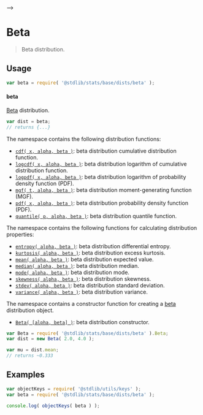     

-->

# Beta

> Beta distribution.

<section class="usage">

## Usage

```javascript
var beta = require( '@stdlib/stats/base/dists/beta' );
```

#### beta

[Beta][beta-distribution] distribution.

```javascript
var dist = beta;
// returns {...}
```

The namespace contains the following distribution functions:

<!-- <toc pattern="*+(cdf|pdf|mgf|quantile)*"> -->

<div class="namespace-toc">

-   <span class="signature">[`cdf( x, alpha, beta )`][@stdlib/stats/base/dists/beta/cdf]</span><span class="delimiter">: </span><span class="description">beta distribution cumulative distribution function.</span>
-   <span class="signature">[`logcdf( x, alpha, beta )`][@stdlib/stats/base/dists/beta/logcdf]</span><span class="delimiter">: </span><span class="description">beta distribution logarithm of cumulative distribution function.</span>
-   <span class="signature">[`logpdf( x, alpha, beta )`][@stdlib/stats/base/dists/beta/logpdf]</span><span class="delimiter">: </span><span class="description">beta distribution logarithm of probability density function (PDF).</span>
-   <span class="signature">[`mgf( t, alpha, beta )`][@stdlib/stats/base/dists/beta/mgf]</span><span class="delimiter">: </span><span class="description">beta distribution moment-generating function (MGF).</span>
-   <span class="signature">[`pdf( x, alpha, beta )`][@stdlib/stats/base/dists/beta/pdf]</span><span class="delimiter">: </span><span class="description">beta distribution probability density function (PDF).</span>
-   <span class="signature">[`quantile( p, alpha, beta )`][@stdlib/stats/base/dists/beta/quantile]</span><span class="delimiter">: </span><span class="description">beta distribution quantile function.</span>

</div>

<!-- </toc> -->

The namespace contains the following functions for calculating distribution properties:

<!-- <toc pattern="*+(entropy|kurtosis|mean|median|mode|skewness|stdev|variance)*"> -->

<div class="namespace-toc">

-   <span class="signature">[`entropy( alpha, beta )`][@stdlib/stats/base/dists/beta/entropy]</span><span class="delimiter">: </span><span class="description">beta distribution differential entropy.</span>
-   <span class="signature">[`kurtosis( alpha, beta )`][@stdlib/stats/base/dists/beta/kurtosis]</span><span class="delimiter">: </span><span class="description">beta distribution excess kurtosis.</span>
-   <span class="signature">[`mean( alpha, beta )`][@stdlib/stats/base/dists/beta/mean]</span><span class="delimiter">: </span><span class="description">beta distribution expected value.</span>
-   <span class="signature">[`median( alpha, beta )`][@stdlib/stats/base/dists/beta/median]</span><span class="delimiter">: </span><span class="description">beta distribution median.</span>
-   <span class="signature">[`mode( alpha, beta )`][@stdlib/stats/base/dists/beta/mode]</span><span class="delimiter">: </span><span class="description">beta distribution mode.</span>
-   <span class="signature">[`skewness( alpha, beta )`][@stdlib/stats/base/dists/beta/skewness]</span><span class="delimiter">: </span><span class="description">beta distribution skewness.</span>
-   <span class="signature">[`stdev( alpha, beta )`][@stdlib/stats/base/dists/beta/stdev]</span><span class="delimiter">: </span><span class="description">beta distribution standard deviation.</span>
-   <span class="signature">[`variance( alpha, beta )`][@stdlib/stats/base/dists/beta/variance]</span><span class="delimiter">: </span><span class="description">beta distribution variance.</span>

</div>

<!-- </toc> -->

The namespace contains a constructor function for creating a [beta][beta-distribution] distribution object.

<!-- <toc pattern="*ctor*"> -->

<div class="namespace-toc">

-   <span class="signature">[`Beta( [alpha, beta] )`][@stdlib/stats/base/dists/beta/ctor]</span><span class="delimiter">: </span><span class="description">beta distribution constructor.</span>

</div>

<!-- </toc> -->

```javascript
var Beta = require( '@stdlib/stats/base/dists/beta' ).Beta;
var dist = new Beta( 2.0, 4.0 );

var mu = dist.mean;
// returns ~0.333
```

</section>

<!-- /.usage -->

<section class="examples">

## Examples

<!-- TODO: better examples -->

<!-- eslint no-undef: "error" -->

```javascript
var objectKeys = require( '@stdlib/utils/keys' );
var beta = require( '@stdlib/stats/base/dists/beta' );

console.log( objectKeys( beta ) );
```

</section>

<!-- /.examples -->

<!-- Section for related `stdlib` packages. Do not manually edit this section, as it is automatically populated. -->

<section class="related">

</section>

<!-- /.related -->

<!-- Section for all links. Make sure to keep an empty line after the `section` element and another before the `/section` close. -->

<section class="links">

[beta-distribution]: https://en.wikipedia.org/wiki/Beta_distribution

<!-- <toc-links> -->

[@stdlib/stats/base/dists/beta/ctor]: https://github.com/Rejoan-Sardar/Big-Project-with-stdlib/tree/main/lib/node_modules/%40stdlib/stats/base/dists/beta/ctor

[@stdlib/stats/base/dists/beta/entropy]: https://github.com/Rejoan-Sardar/Big-Project-with-stdlib/tree/main/lib/node_modules/%40stdlib/stats/base/dists/beta/entropy

[@stdlib/stats/base/dists/beta/kurtosis]: https://github.com/Rejoan-Sardar/Big-Project-with-stdlib/tree/main/lib/node_modules/%40stdlib/stats/base/dists/beta/kurtosis

[@stdlib/stats/base/dists/beta/mean]: https://github.com/Rejoan-Sardar/Big-Project-with-stdlib/tree/main/lib/node_modules/%40stdlib/stats/base/dists/beta/mean

[@stdlib/stats/base/dists/beta/median]: https://github.com/Rejoan-Sardar/Big-Project-with-stdlib/tree/main/lib/node_modules/%40stdlib/stats/base/dists/beta/median

[@stdlib/stats/base/dists/beta/mode]: https://github.com/Rejoan-Sardar/Big-Project-with-stdlib/tree/main/lib/node_modules/%40stdlib/stats/base/dists/beta/mode

[@stdlib/stats/base/dists/beta/skewness]: https://github.com/Rejoan-Sardar/Big-Project-with-stdlib/tree/main/lib/node_modules/%40stdlib/stats/base/dists/beta/skewness

[@stdlib/stats/base/dists/beta/stdev]: https://github.com/Rejoan-Sardar/Big-Project-with-stdlib/tree/main/lib/node_modules/%40stdlib/stats/base/dists/beta/stdev

[@stdlib/stats/base/dists/beta/variance]: https://github.com/Rejoan-Sardar/Big-Project-with-stdlib/tree/main/lib/node_modules/%40stdlib/stats/base/dists/beta/variance

[@stdlib/stats/base/dists/beta/cdf]: https://github.com/Rejoan-Sardar/Big-Project-with-stdlib/tree/main/lib/node_modules/%40stdlib/stats/base/dists/beta/cdf

[@stdlib/stats/base/dists/beta/logcdf]: https://github.com/Rejoan-Sardar/Big-Project-with-stdlib/tree/main/lib/node_modules/%40stdlib/stats/base/dists/beta/logcdf

[@stdlib/stats/base/dists/beta/logpdf]: https://github.com/Rejoan-Sardar/Big-Project-with-stdlib/tree/main/lib/node_modules/%40stdlib/stats/base/dists/beta/logpdf

[@stdlib/stats/base/dists/beta/mgf]: https://github.com/Rejoan-Sardar/Big-Project-with-stdlib/tree/main/lib/node_modules/%40stdlib/stats/base/dists/beta/mgf

[@stdlib/stats/base/dists/beta/pdf]: https://github.com/Rejoan-Sardar/Big-Project-with-stdlib/tree/main/lib/node_modules/%40stdlib/stats/base/dists/beta/pdf

[@stdlib/stats/base/dists/beta/quantile]: https://github.com/Rejoan-Sardar/Big-Project-with-stdlib/tree/main/lib/node_modules/%40stdlib/stats/base/dists/beta/quantile

<!-- </toc-links> -->

</section>

<!-- /.links -->
